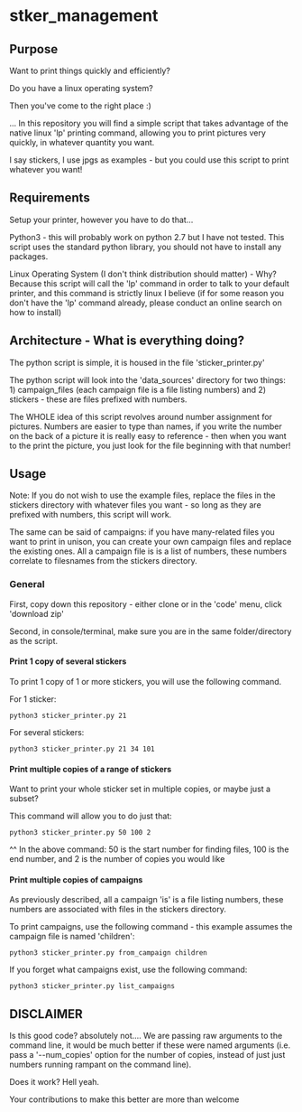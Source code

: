 # stker_management

## Purpose

Want to print things quickly and efficiently?

Do you have a linux operating system?

Then you've come to the right place :)

... In this repository you will find a simple script that takes advantage of the native linux 'lp' printing command, allowing you to print pictures very quickly, in whatever quantity you want.

I say stickers, I use jpgs as examples - but you could use this script to print whatever you want!

## Requirements

Setup your printer, however you have to do that...

Python3 - this will probably work on python 2.7 but I have not tested.  This script uses the standard python library, you should not have to install any packages.

Linux Operating System (I don't think distribution should matter) - Why? Because this script will call the 'lp' command in order to talk to your default printer, and this command is strictly linux I believe (if for some reason you don't have the 'lp' command already, please conduct an online search on how to install)

## Architecture - What is everything doing?

The python script is simple, it is housed in the file 'sticker_printer.py'

The python script will look into the 'data_sources' directory for two things: 1) campaign_files (each campaign file is a file listing numbers) and 2) stickers - these are files prefixed with numbers.

The WHOLE idea of this script revolves around number assignment for pictures. Numbers are easier to type than names, if you write the number on the back of a picture it is really easy to reference - then when you want to the print the picture, you just look for the file beginning with that number! 

## Usage

Note: If you do not wish to use the example files, replace the files in the stickers directory with whatever files you want - so long as they are prefixed with numbers, this script will work.

The same can be said of campaigns: if you have many-related files you want to print in unison, you can create your own campaign files and replace the existing ones.  All a campaign file is is a list of numbers, these numbers correlate to filesnames from the stickers directory.

### General

First, copy down this repository - either clone or in the 'code' menu, click 'download zip'

Second, in console/terminal, make sure you are in the same folder/directory as the script.

#### Print 1 copy of several stickers

To print 1 copy of 1 or more stickers, you will use the following command.

For 1 sticker:

```
python3 sticker_printer.py 21
``` 

For several stickers:
```
python3 sticker_printer.py 21 34 101
```

#### Print multiple copies of a range of stickers

Want to print your whole sticker set in multiple copies, or maybe just a subset?

This command will allow you to do just that:
```
python3 sticker_printer.py 50 100 2
``` 

^^ In the above command: 50 is the start number for finding files, 100 is the end number, and 2 is the number of copies you would like

#### Print multiple copies of campaigns

As previously described, all a campaign 'is' is a file listing numbers, these numbers are associated with files in the stickers directory.

To print campaigns, use the following command - this example assumes the campaign file is named 'children':
```
python3 sticker_printer.py from_campaign children 
```

If you forget what campaigns exist, use the following command:
```
python3 sticker_printer.py list_campaigns
```



## DISCLAIMER

Is this good code? absolutely not.... We are passing raw arguments to the command line, it would be much better if these were named arguments (i.e. pass a '--num_copies' option for the number of copies, instead of just just numbers running rampant on the command line).


Does it work? Hell yeah.  

Your contributions to make this better are more than welcome
